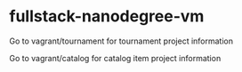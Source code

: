 # fullstack-nanodegree-vm
Go to vagrant/tournament for tournament project information

Go to vagrant/catalog for catalog item project information

